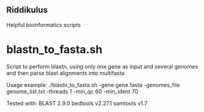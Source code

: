 ## Riddikulus
Helpful bioinformatics scripts


# blastn_to_fasta.sh
Script to perform blastn, using only one gene as input and several genomes and then parse blast alignments into multifasta

Usage example: 
./blastn_to_fasta.sh -gene gene.fasta -genomes_file genome_list.txt -threads 1 -min_qc 60 -min_ident 70

Tested with:
BLAST 2.9.0
bedtools v2.27.1
samtools v1.7

